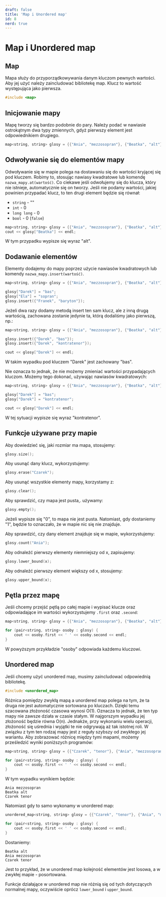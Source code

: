 ```yaml
---
draft: false
title: 'Map i Unordered map'
id: 8
nerd: true
---
```

# Map i Unordered map
## Map
Mapa służy do przyporządkowywania danym kluczom pewnych wartości. Aby jej użyć należy zaincludować bibliotekę map. Klucz to wartość występująca jako pierwsza.
```cpp
#include <map>
```
## Inicjowanie mapy
Mapę tworzy się bardzo podobnie do pary. Należy podać w nawiasie ostrokątnym dwa typy zmiennych, gdyż pierwszy element jest odpowiednikiem drugiego.
```cpp
map<string, string> glosy = {{"Ania", "mezzosopran"}, {"Beatka", "alt"}, {"Czarek", "tenor"}};
```

## Odwoływanie się do elementów mapy
Odwoływanie się w mapie polega na dostawaniu się do wartości kryjącej się pod kluczem. Robimy to, stosując nawiasy kwadratowe lub komendę `nazwa_mapy.at(wartość)`. Co ciekawe jeśli odwołujemy się do klucza, który nie istnieje, automatycznie się on tworzy. Jeśli nie podamy wartości, jakiej powinien przypadać klucz, to ten drugi element będzie się równał:
- `string` - ""
- `int` - 0
- `long long` - 0
- `bool` - 0 (`false`)
```cpp
map<string, string> glosy = {{"Ania", "mezzosopran"}, {"Beatka", "alt"}, {"Czarek", "tenor"}};
cout << glosy["Beatka"] << endl;
```
W tym przypadku wypisze się wyraz "alt".

## Dodawanie elementów
Elementy dodajemy do mapy poprzez użycie nawiasów kwadratowych lub komendy `nazwa_mapy.insert(wartość)`.
```cpp
map<string, string> glosy = {{"Ania", "mezzosopran"}, {"Beatka", "alt"}, {"Czarek", "tenor"}};

glosy["Darek"] = "bas";
glosy["Ela"] = "sopran";
glosy.insert({"Franek", "baryton"});
```
Jeżeli dwa razy dodamy metodą insert ten sam klucz, ale z inną drugą wartością, zachowana zostanie jedynie ta, którą dodaliśmy jako pierwszą, np.:
```cpp
map<string, string> glosy = {{"Ania", "mezzosopran"}, {"Beatka", "alt"}, {"Czarek", "tenor"}};

glosy.insert({"Darek", "bas"});
glosy.insert({"Darek", "kontratenor"});

cout << glosy["Darek"] << endl;
```
W takim wypadku pod kluczem "Darek" jest zachowany "bas".

Nie oznacza to jednak, że nie możemy zmieniać wartości przypadających kluczom. Możemy tego dokonać, używając nawiasów kwadratowych:
```cpp
map<string, string> glosy = {{"Ania", "mezzosopran"}, {"Beatka", "alt"}, {"Czarek", "tenor"}};

glosy["Darek"] = "bas";
glosy["Darek"] = "kontratenor";

cout << glosy["Darek"] << endl;
```
W tej sytuacji wypisze się wyraz "kontratenor".

## Funkcje używane przy mapie
Aby dowiedzieć się, jaki rozmiar ma mapa, stosujemy:
```cpp
glosy.size();
```
Aby usunąć dany klucz, wykorzystujemy:
```cpp
glosy.erase("Czarek");
```
Aby usunąć wszystkie elementy mapy, korzystamy z:
```cpp
glosy.clear();
```
Aby sprawdzić, czy mapa jest pusta,. używamy:
```cpp
glosy.empty();
```
Jeżeli wypisze się "0", to mapa nie jest pusta. Natomiast, gdy dostaniemy "1", będzie to oznaczało, że w mapie nic się nie znajduje.

Aby sprawdzić, czy dany element znajduje się w mapie, wykorzystujemy:
```cpp
glosy.count("Ania");
```
Aby odnaleźć pierwszy elementy niemniejszy od x, zapisujemy:
```cpp
glosy.lower_bound(x);
```
Aby odnaleźć pierwszy element większy od x, stosujemy:
```cpp
glosy.upper_bound(x);
```

## Pętla przez mapę
Jeśli chcemy przejść pętlą po całej mapie i wypisać klucze oraz odpowiadające im wartości wykorzystujemy `.first` oraz `.second`:
```cpp
map<string, string> glosy = {{"Ania", "mezzosopran"}, {"Beatka", "alt"}, {"Czarek", "tenor"}};

for (pair<string, string> osoby : glosy) {
	cout << osoby.first << ' ' << osoby.second << endl;
}
```
W powyższym przykładzie "osoby" odpowiada każdemu kluczowi.

## Unordered map
Jeśli chcemy użyć unordered map, musimy zaincludować odpowiednią bibliotekę.
```cpp
#include <unordered_map>
```
Różnica pomiędzy zwykłą mapą a unordered map polega na tym, że ta druga nie jest automatycznie sortowana po kluczach. Dzięki temu szacowana złożoność czasowa wynosi O(1). Oznacza to jednak, że ten typ mapy nie zawsze działa w czasie stałym. W najgorszym wypadku jej złożoność będzie równa O(n). Jednakże, przy wykonaniu wielu operacji, złożoność się uśrednia i wyjątki te nie odgrywają aż tak istotnej roli. W związku z tym ten rodzaj mapy jest z reguły szybszy od zwykłego jej wariantu. Aby zobrazować różnicę między tymi mapami, możemy prześledzić wyniki poniższych programów:
```cpp
map<string, string> glosy = {{"Czarek", "tenor"}, {"Ania", "mezzosopran"}, {"Beatka", "alt"}};

for (pair<string, string> osoby : glosy) {
	cout << osoby.first << ' ' << osoby.second << endl;
}
```
W tym wypadku wynikiem będzie:
```
Ania mezzosopran
Beatka alt
Czarek tenor
```
Natomiast gdy to samo wykonamy w unordered map:
```cpp
unordered_map<string, string> glosy = {{"Czarek", "tenor"}, {"Ania", "mezzosopran"}, {"Beatka", "alt"}};

for (pair<string, string> osoby : glosy) {
	cout << osoby.first << ' ' << osoby.second << endl;
}
```
Dostaniemy:
```
Beatka alt
Ania mezzosopran
Czarek tenor
```
Jest to przykład, że w unordered map kolejność elementów jest losowa, a w zwykłej mapie - posortowana.

Funkcje działające w unordered map nie różnią się od tych dotyczących normalnej mapy, oczywiście oprócz `lower_bound` i `upper_bound`.
